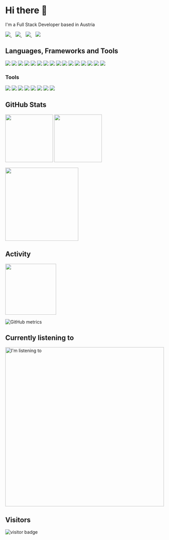 # Hi there 👋

I'm a Full Stack Developer based in Austria

<p>
  <a href="https://www.linkedin.com/in/mario-murrent-872ab569/" target="_blank">
    <img src="https://img.shields.io/badge/linkedin-%230077B5.svg?&style=for-the-badge&logo=linkedin&logoColor=white" />
  </a>&nbsp;&nbsp;
  <a href="https://www.xing.com/profile/Mario_Murrent" target="_blank">
    <img src="https://img.shields.io/badge/xing-%23126567.svg?&style=for-the-badge&logo=xing&logoColor=white" />
  </a>&nbsp;&nbsp;
  <a href="https://stackoverflow.com/users/4040500/mario-murrent" target="_blank">
    <img src="https://img.shields.io/badge/stack%20overflow-FE7A16.svg?&style=for-the-badge&logo=stack-overflow&logoColor=white" />
  </a>&nbsp;&nbsp;
  <a href="https://www.meecode.at" target="_blank">
      <img src="https://img.shields.io/badge/Webpage-%236b7a8f.svg?&style=for-the-badge&logo=homebridge&logoColor=white" />
  </a>
</p>

## Languages, Frameworks and Tools

<img src="https://img.shields.io/badge/yarn-%232C8EBB.svg?style=for-the-badge&logo=yarn&logoColor=white"/> <img src="https://img.shields.io/badge/spring-%236DB33F.svg?style=for-the-badge&logo=spring&logoColor=white"/> <img src="https://img.shields.io/badge/redux-%23593d88.svg?style=for-the-badge&logo=redux&logoColor=white"/> <img src="https://img.shields.io/badge/react_native-%2320232a.svg?style=for-the-badge&logo=react&logoColor=%2361DAFB"/> <img src="https://img.shields.io/badge/react-%2320232a.svg?style=for-the-badge&logo=react&logoColor=%2361DAFB"/> <img src="https://img.shields.io/badge/node.js-6DA55F?style=for-the-badge&logo=node.js&logoColor=white"/> <img src="https://img.shields.io/badge/NPM-%23000000.svg?style=for-the-badge&logo=npm&logoColor=white"/> <img src="https://img.shields.io/badge/express.js-%23404d59.svg?style=for-the-badge&logo=express&logoColor=%2361DAFB"/> <img src="https://img.shields.io/badge/expo-1C1E24?style=for-the-badge&logo=expo&logoColor=#D04A37"/> <img src="https://img.shields.io/badge/angular-%23DD0031.svg?style=for-the-badge&logo=angular&logoColor=white"/> <img src="https://img.shields.io/badge/bootstrap-%23563D7C.svg?style=for-the-badge&logo=bootstrap&logoColor=white"/> <img src="https://img.shields.io/badge/Pluralsight-EE3057?style=for-the-badge&logo=pluralsight&logoColor=white"/> <img src="https://img.shields.io/badge/-Stackoverflow-FE7A16?style=for-the-badge&logo=stack-overflow&logoColor=white" /> <img src="https://img.shields.io/badge/Microsoft%20SQL%20Sever-CC2927?style=for-the-badge&logo=microsoft%20sql%20server&logoColor=white" /> <img src="https://img.shields.io/badge/mysql-%2300f.svg?style=for-the-badge&logo=mysql&logoColor=white" /> <img src="https://img.shields.io/badge/MongoDB-%234ea94b.svg?style=for-the-badge&logo=mongodb&logoColor=white"/>

### Tools
<img src="https://img.shields.io/badge/Eclipse-FE7A16.svg?style=for-the-badge&logo=Eclipse&logoColor=white"/> <img src="https://img.shields.io/badge/Codepen-000000?style=for-the-badge&logo=codepen&logoColor=white" /> <img src="https://img.shields.io/badge/IntelliJIDEA-000000.svg?style=for-the-badge&logo=intellij-idea&logoColor=white"/> <img src="https://img.shields.io/badge/phpstorm-143?style=for-the-badge&logo=phpstorm&logoColor=black&color=black&labelColor=darkorchid"/> <img src="https://img.shields.io/badge/pycharm-143?style=for-the-badge&logo=pycharm&logoColor=black&color=black&labelColor=green"/> <img src="https://img.shields.io/badge/Visual%20Studio%20Code-0078d7.svg?style=for-the-badge&logo=visual-studio-code&logoColor=white"/> <img src="https://img.shields.io/badge/webstorm-143?style=for-the-badge&logo=webstorm&logoColor=white&color=black"/> <img src="https://img.shields.io/badge/Xcode-007ACC?style=for-the-badge&logo=Xcode&logoColor=white"/>
  
## GitHub Stats

<p align="left">
 <img height="150em" src="https://github-readme-streak-stats.herokuapp.com/?user=mariomurrent-softwaresolutions&theme=solarized-dark" />
 <img height="150em" src="https://github-readme-stats.vercel.app/api?username=mariomurrent-softwaresolutions&theme=solarized-dark&show_icons=true&line_height=27&count_private=true" />
 </p>
 
 <p align="left">
  <img height="230em" src="https://github-profile-trophy.vercel.app/?username=mariomurrent-softwaresolutions&theme=onedark&no-frame=true&column=4" />
  </p>
  
## Activity

<p align="left">
  <img height="160" src="https://activity-graph.herokuapp.com/graph?username=mariomurrent-softwaresolutions&theme=dracula"/>
  </p>
  
  ![GitHub metrics](https://metrics.lecoq.io/mariomurrent-softwaresolutions)  
  
## Currently listening to

[<img src="https://readme-spotify-status-mm-mariomurrent-softwaresolutions.vercel.app/api/run-spotify-status" alt="I'm listening to" width="500" />](https://github.com/mariomurrent-softwaresolutions)

## Visitors

![visitor badge](https://visitor-badge.glitch.me/badge?page_id=mariomurrent-softwaresolutions.visitor-badge)
